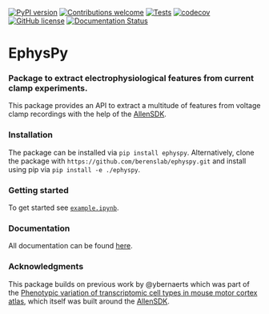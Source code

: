 <!-- [![DOI]()]() -->
[![PyPI version](https://badge.fury.io/py/ephyspy.svg)](https://badge.fury.io/py/ephyspy)
[![Contributions welcome](https://img.shields.io/badge/contributions-welcome-brightgreen.svg?style=flat)](https://github.com/berenslab/ephyspy/blob/main/CONTRIBUTING.md)
[![Tests](https://github.com/berenslab/ephyspy/workflows/Tests/badge.svg?branch=main)](https://github.com/berenslab/ephyspy/actions)
[![codecov](https://codecov.io/gh/berenslab/ephyspy/branch/main/graph/badge.svg)](https://codecov.io/gh/berenslab/ephyspy)
[![GitHub license](https://img.shields.io/github/license/berenslab/ephyspy)](https://github.com/berenslab/ephyspy/blob/main/LICENSE.txt)
[![Documentation Status](https://readthedocs.org/projects/ephyspy/badge/?version=latest)](https://ephyspy.readthedocs.io/en/latest/?badge=latest)

# EphysPy

### Package to extract electrophysiological features from current clamp experiments.

This package provides an API to extract a multitude of features from voltage clamp recordings with the help of the [AllenSDK](https://allensdk.readthedocs.io/en/latest/allensdk.ephys.html). 

### Installation
The package can be installed via `pip install ephyspy`.
Alternatively, clone the package with `https://github.com/berenslab/ephyspy.git` and install using pip via `pip install -e ./ephyspy`.

### Getting started
To get started see [`example.ipynb`](https://github.com/berenslab/ephyspy/blob/main/example.ipynb).

### Documentation
All documentation can be found [here](https://ephyspy.readthedocs.io/en/latest).

### Acknowledgments
This package builds on previous work by @ybernaerts which was part of the [Phenotypic variation of transcriptomic cell types in mouse motor cortex atlas](https://github.com/berenslab/mini-atlas), which itself was built around the [AllenSDK](https://allensdk.readthedocs.io/en/latest/allensdk.ephys.html).